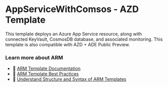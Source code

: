 # AppServiceWithComsos - AZD Template

This template deploys an Azure App Service resource, along with connected KeyVault, CosmosDB database, and associated monitoring. This template is also compatible with AZD + ADE Public Preview.
  
### Learn more about ARM

- 📘 [ARM Template Documentation](https://learn.microsoft.com/en-us/azure/azure-resource-manager/templates/)
- 📘 [ARM Template Best Practices](https://learn.microsoft.com/en-us/azure/azure-resource-manager/templates/best-practices)
- 📘 [Understand Structure and Syntax of ARM Templates](https://learn.microsoft.com/en-us/azure/azure-resource-manager/templates/syntax)